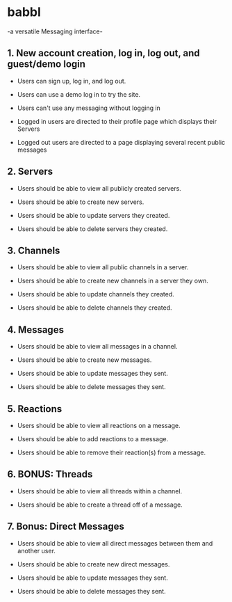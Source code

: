 


# babbl
-a versatile Messaging interface-


  

## 1. New account creation, log in, log out, and guest/demo login

  
* Users can sign up, log in, and log out.

* Users can use a demo log in to try the site.

* Users can't use any messaging without logging in

* Logged in users are directed to their profile page which displays their Servers

* Logged out users are directed to a page displaying several recent public messages


## 2. Servers

- Users should be able to view all publicly created servers.

- Users should be able to create new servers.

- Users should be able to update servers they created.

- Users should be able to delete servers they created.

## 3. Channels

  
- Users should be able to view all public channels in a server.

- Users should be able to create new channels in a server they own.

- Users should be able to update channels they created.

- Users should be able to delete channels they created.
  

## 4. Messages

  
- Users should be able to view all messages in a channel.

- Users should be able to create new messages.

- Users should be able to update messages they sent.

- Users should be able to delete messages they sent.

  

## 5. Reactions

  
 - Users should be able to view all reactions on a message.
 
 - Users should be able to add reactions to a message.
 
 - Users should be able to remove their reaction(s) from a message.

## 6. BONUS: Threads

  
- Users should be able to view all threads within a channel.

- Users should be able to create a thread off of a message.
  

## 7. Bonus: Direct Messages

  
- Users should be able to view all direct messages between them and another user.

- Users should be able to create new direct messages.

- Users should be able to update messages they sent.

- Users should be able to delete messages they sent.